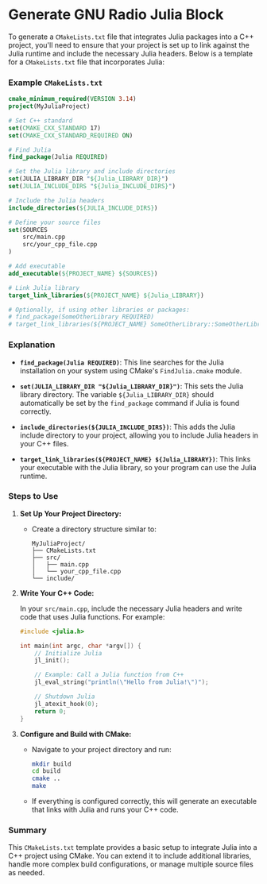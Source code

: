 # Generate GNU Radio Julia Block

To generate a `CMakeLists.txt` file that integrates Julia packages into a C++ project, you'll need to ensure that your project is set up to link against the Julia runtime and include the necessary Julia headers. Below is a template for a `CMakeLists.txt` file that incorporates Julia:

### Example `CMakeLists.txt`

```cmake
cmake_minimum_required(VERSION 3.14)
project(MyJuliaProject)

# Set C++ standard
set(CMAKE_CXX_STANDARD 17)
set(CMAKE_CXX_STANDARD_REQUIRED ON)

# Find Julia
find_package(Julia REQUIRED)

# Set the Julia library and include directories
set(JULIA_LIBRARY_DIR "${Julia_LIBRARY_DIR}")
set(JULIA_INCLUDE_DIRS "${Julia_INCLUDE_DIRS}")

# Include the Julia headers
include_directories(${JULIA_INCLUDE_DIRS})

# Define your source files
set(SOURCES
    src/main.cpp
    src/your_cpp_file.cpp
)

# Add executable
add_executable(${PROJECT_NAME} ${SOURCES})

# Link Julia library
target_link_libraries(${PROJECT_NAME} ${Julia_LIBRARY})

# Optionally, if using other libraries or packages:
# find_package(SomeOtherLibrary REQUIRED)
# target_link_libraries(${PROJECT_NAME} SomeOtherLibrary::SomeOtherLibrary)
```

### Explanation

- **`find_package(Julia REQUIRED)`**: This line searches for the Julia installation on your system using CMake's `FindJulia.cmake` module.
  
- **`set(JULIA_LIBRARY_DIR "${Julia_LIBRARY_DIR}")`**: This sets the Julia library directory. The variable `${Julia_LIBRARY_DIR}` should automatically be set by the `find_package` command if Julia is found correctly.

- **`include_directories(${JULIA_INCLUDE_DIRS})`**: This adds the Julia include directory to your project, allowing you to include Julia headers in your C++ files.

- **`target_link_libraries(${PROJECT_NAME} ${Julia_LIBRARY})`**: This links your executable with the Julia library, so your program can use the Julia runtime.

### Steps to Use

1. **Set Up Your Project Directory:**

   - Create a directory structure similar to:
     ```
     MyJuliaProject/
     ├── CMakeLists.txt
     ├── src/
     │   ├── main.cpp
     │   └── your_cpp_file.cpp
     └── include/
     ```

2. **Write Your C++ Code:**

   In your `src/main.cpp`, include the necessary Julia headers and write code that uses Julia functions. For example:

   ```cpp
   #include <julia.h>

   int main(int argc, char *argv[]) {
       // Initialize Julia
       jl_init();

       // Example: Call a Julia function from C++
       jl_eval_string("println(\"Hello from Julia!\")");

       // Shutdown Julia
       jl_atexit_hook(0);
       return 0;
   }
   ```

3. **Configure and Build with CMake:**

   - Navigate to your project directory and run:
     ```bash
     mkdir build
     cd build
     cmake ..
     make
     ```

   - If everything is configured correctly, this will generate an executable that links with Julia and runs your C++ code.

### Summary

This `CMakeLists.txt` template provides a basic setup to integrate Julia into a C++ project using CMake. You can extend it to include additional libraries, handle more complex build configurations, or manage multiple source files as needed.
